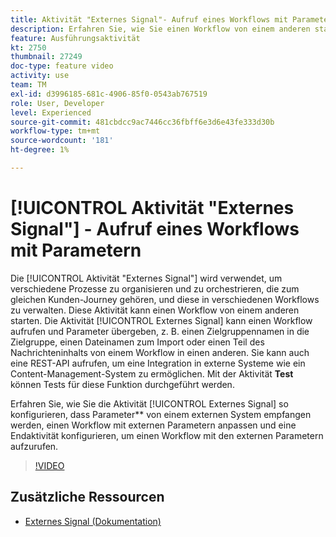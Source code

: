 ```yaml
---
title: Aktivität "Externes Signal"- Aufruf eines Workflows mit Parametern
description: Erfahren Sie, wie Sie einen Workflow von einem anderen starten, um komplexere Journey zu unterstützen und gleichzeitig in der Lage sind, Probleme besser zu überwachen und besser auf sie zu reagieren.
feature: Ausführungsaktivität
kt: 2750
thumbnail: 27249
doc-type: feature video
activity: use
team: TM
exl-id: d3996185-681c-4906-85f0-0543ab767519
role: User, Developer
level: Experienced
source-git-commit: 481cbdcc9ac7446cc36fbff6e3d6e43fe333d30b
workflow-type: tm+mt
source-wordcount: '181'
ht-degree: 1%

---
```



# [!UICONTROL Aktivität &quot;Externes Signal&quot;]  - Aufruf eines Workflows mit Parametern

Die [!UICONTROL Aktivität &quot;Externes Signal&quot;] wird verwendet, um verschiedene Prozesse zu organisieren und zu orchestrieren, die zum gleichen Kunden-Journey gehören, und diese in verschiedenen Workflows zu verwalten. Diese Aktivität kann einen Workflow von einem anderen starten. Die Aktivität [!UICONTROL Externes Signal] kann einen Workflow aufrufen und Parameter übergeben, z. B. einen Zielgruppennamen in die Zielgruppe, einen Dateinamen zum Import oder einen Teil des Nachrichteninhalts von einem Workflow in einen anderen. Sie kann auch eine REST-API aufrufen, um eine Integration in externe Systeme wie ein Content-Management-System zu ermöglichen. Mit der Aktivität **Test** können Tests für diese Funktion durchgeführt werden.

Erfahren Sie, wie Sie die Aktivität [!UICONTROL Externes Signal] so konfigurieren, dass Parameter** von einem externen System empfangen werden, einen Workflow mit externen Parametern anpassen und eine Endaktivität konfigurieren, um einen Workflow mit den externen Parametern aufzurufen.

>[!VIDEO](https://video.tv.adobe.com/v/27249/?quality=12)

## Zusätzliche Ressourcen

* [Externes Signal (Dokumentation)](https://experienceleague.adobe.com/docs/campaign-standard/using/managing-processes-and-data/calling-workflow-external-parameters/calling-a-workflow-with-external-parameters.html)
